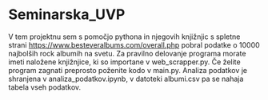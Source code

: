 # Seminarska_UVP

V tem projektnu sem s pomočjo pythona in njegovih knjižnjic s spletne strani https://www.besteveralbums.com/overall.php
pobral podatke o 10000 najbolših rock albumih na svetu. Za pravilno delovanje programa morate imeti naložene knjižnjice, ki so importane v web_scrapper.py.
Če želite program zagnati preprosto poženite kodo v main.py. Analiza podatkov je shranjena v analiza_podatkov.ipynb, v datoteki albumi.csv pa se nahaja tabela vseh podatkov.